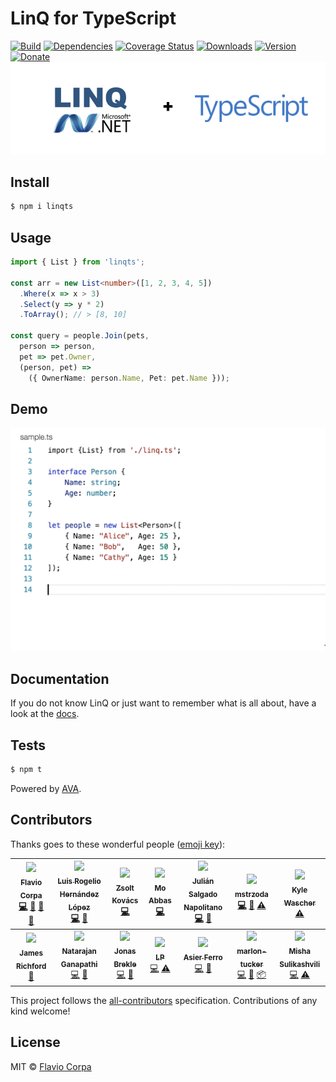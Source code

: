 # LinQ for TypeScript

[![Build](https://img.shields.io/travis/kutyel/linq.ts/master.svg?style=flat-square)](https://travis-ci.org/kutyel/linq.ts)
[![Dependencies](https://img.shields.io/david/kutyel/linq.ts.svg?style=flat-square)](https://david-dm.org/kutyel/linq.ts)
[![Coverage Status](https://img.shields.io/coveralls/kutyel/linq.ts/master.svg?style=flat-square)](https://coveralls.io/github/kutyel/linq.ts?branch=master)
[![Downloads](https://img.shields.io/npm/dm/linqts.svg?style=flat-square)](https://npmjs.com/package/linqts)
[![Version](https://img.shields.io/npm/v/linqts.svg?style=flat-square)](https://npmjs.com/package/linqts)
[![Donate](https://img.shields.io/badge/donate-paypal-blue.svg?style=flat-square)](https://paypal.me/flaviocorpa)
[![linqts](https://raw.githubusercontent.com/kutyel/linq/master/linqts.png)](http://www.typescriptlang.org)

## Install

```sh
$ npm i linqts
```

## Usage

```typescript
import { List } from 'linqts';

const arr = new List<number>([1, 2, 3, 4, 5])
  .Where(x => x > 3)
  .Select(y => y * 2)
  .ToArray(); // > [8, 10]

const query = people.Join(pets,
  person => person,
  pet => pet.Owner,
  (person, pet) =>
    ({ OwnerName: person.Name, Pet: pet.Name }));
```

## Demo

![linqts.gif](https://raw.githubusercontent.com/kutyel/linq/master/linqts.gif)

## Documentation

If you do not know LinQ or just want to remember what is all about, have a look at the [docs](http://kutyel.github.io/linq.ts/docs/classes/list/index.html).

## Tests

```sh
$ npm t
```

Powered by [AVA](https://github.com/sindresorhus/ava).

## Contributors

Thanks goes to these wonderful people ([emoji key](https://github.com/kentcdodds/all-contributors#emoji-key)):

<!-- ALL-CONTRIBUTORS-LIST:START - Do not remove or modify this section -->
<!-- prettier-ignore -->
| [<img src="https://avatars0.githubusercontent.com/u/5127501?v=3" width="100px;"/><br /><sub><b>Flavio Corpa</b></sub>](http://flaviocorpa.com)<br />[💻](https://github.com/kutyel/linq.ts/commits?author=kutyel "Code") [💬](#question-kutyel "Answering Questions") [📖](https://github.com/kutyel/linq.ts/commits?author=kutyel "Documentation") [👀](#review-kutyel "Reviewed Pull Requests") | [<img src="https://avatars1.githubusercontent.com/u/5412470?v=3" width="100px;"/><br /><sub><b>Luis Rogelio Hernández López</b></sub>](https://github.com/Kurtz1993)<br />[💻](https://github.com/kutyel/linq.ts/commits?author=Kurtz1993 "Code") [🔧](#tool-Kurtz1993 "Tools") | [<img src="https://avatars3.githubusercontent.com/u/20083522?v=3" width="100px;"/><br /><sub><b>Zsolt Kovács</b></sub>](https://github.com/zskovacs)<br />[💻](https://github.com/kutyel/linq.ts/commits?author=zskovacs "Code") | [<img src="https://avatars2.githubusercontent.com/u/1510389?v=3" width="100px;"/><br /><sub><b>Mo Abbas</b></sub>](https://github.com/abbasmhd)<br />[💻](https://github.com/kutyel/linq.ts/commits?author=abbasmhd "Code") | [<img src="https://avatars3.githubusercontent.com/u/13154847?v=3" width="100px;"/><br /><sub><b>Julián Salgado Napolitano</b></sub>](https://euipo.europa.eu/ohimportal/404)<br />[💻](https://github.com/kutyel/linq.ts/commits?author=keropodium "Code") [🔧](#tool-keropodium "Tools") | [<img src="https://avatars0.githubusercontent.com/u/22657637?v=3" width="100px;"/><br /><sub><b>mstrzoda</b></sub>](https://github.com/mstrzoda)<br />[💻](https://github.com/kutyel/linq.ts/commits?author=mstrzoda "Code") [🐛](https://github.com/kutyel/linq.ts/issues?q=author%3Amstrzoda "Bug reports") [⚠️](https://github.com/kutyel/linq.ts/commits?author=mstrzoda "Tests") | [<img src="https://avatars0.githubusercontent.com/u/124676?v=3" width="100px;"/><br /><sub><b>Kyle Wascher</b></sub>](https://github.com/Zoxive)<br />[⚠️](https://github.com/kutyel/linq.ts/commits?author=Zoxive "Tests") |
| :---: | :---: | :---: | :---: | :---: | :---: | :---: |
| [<img src="https://avatars1.githubusercontent.com/u/8244919?v=3" width="100px;"/><br /><sub><b>James Richford</b></sub>](https://github.com/jamesrichford)<br />[🔧](#tool-jamesrichford "Tools") | [<img src="https://avatars1.githubusercontent.com/u/9244766?v=3" width="100px;"/><br /><sub><b>Natarajan Ganapathi</b></sub>](https://in.linkedin.com/in/natarajanganapathi)<br />[💻](https://github.com/kutyel/linq.ts/commits?author=natarajanmca11 "Code") [🔧](#tool-natarajanmca11 "Tools") | [<img src="https://avatars0.githubusercontent.com/u/797614?v=3" width="100px;"/><br /><sub><b>Jonas Brekle</b></sub>](https://github.com/jbrekle)<br />[💻](https://github.com/kutyel/linq.ts/commits?author=jbrekle "Code") [🐛](https://github.com/kutyel/linq.ts/issues?q=author%3Ajbrekle "Bug reports") | [<img src="https://avatars3.githubusercontent.com/u/927201?v=4" width="100px;"/><br /><sub><b>LP</b></sub>](https://github.com/grofit)<br />[💻](https://github.com/kutyel/linq.ts/commits?author=grofit "Code") [⚠️](https://github.com/kutyel/linq.ts/commits?author=grofit "Tests") | [<img src="https://avatars3.githubusercontent.com/u/1768777?v=4" width="100px;"/><br /><sub><b>Asier Ferro</b></sub>](https://github.com/asierferro)<br />[💻](https://github.com/kutyel/linq.ts/commits?author=asierferro "Code") [🔧](#tool-asierferro "Tools") | [<img src="https://avatars2.githubusercontent.com/u/1166915?v=4" width="100px;"/><br /><sub><b>marlon-tucker</b></sub>](https://github.com/marlon-tucker)<br />[💻](https://github.com/kutyel/linq.ts/commits?author=marlon-tucker "Code") [🔧](#tool-marlon-tucker "Tools") [📦](#platform-marlon-tucker "Packaging/porting to new platform") | [<img src="https://avatars2.githubusercontent.com/u/26940527?v=4" width="100px;"/><br /><sub><b>Misha Sulikashvili</b></sub>](https://github.com/SkeletonSkelettron)<br />[💻](https://github.com/kutyel/linq.ts/commits?author=SkeletonSkelettron "Code") [⚠️](https://github.com/kutyel/linq.ts/commits?author=SkeletonSkelettron "Tests") |
<!-- ALL-CONTRIBUTORS-LIST:END -->

This project follows the [all-contributors](https://github.com/kentcdodds/all-contributors) specification. Contributions of any kind welcome!

## License

MIT © [Flavio Corpa](http://flaviocorpa.com)
